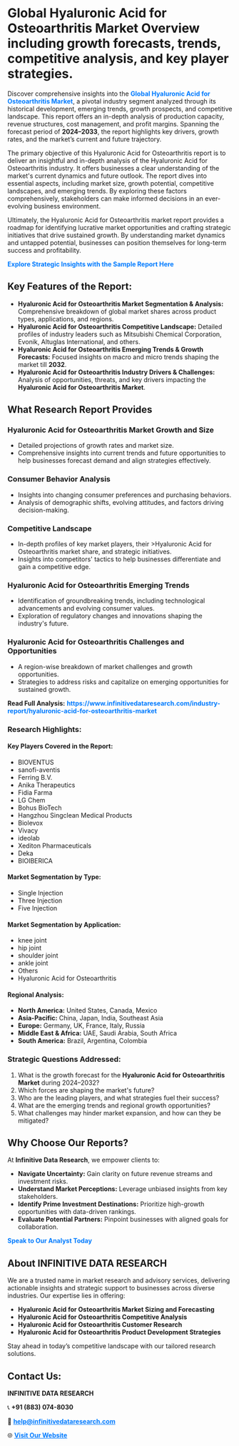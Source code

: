 <h1>Global Hyaluronic Acid for Osteoarthritis Market Overview including growth forecasts, trends, competitive analysis, and key player strategies.</h1>
<p>
Discover comprehensive insights into the 
<a href="https://www.infinitivedataresearch.com/industry-report/hyaluronic-acid-for-osteoarthritis-market" rel="dofollow" style="color: #007BFF; text-decoration: none;"><strong>Global Hyaluronic Acid for Osteoarthritis Market</strong></a>, a pivotal industry segment analyzed through its historical development, emerging trends, growth prospects, and competitive landscape. This report offers an in-depth analysis of production capacity, revenue structures, cost management, and profit margins. Spanning the forecast period of <strong>2024–2033</strong>, the report highlights key drivers, growth rates, and the market’s current and future trajectory.
</p>
<p>
The primary objective of this Hyaluronic Acid for Osteoarthritis report is to deliver an insightful and in-depth analysis of the Hyaluronic Acid for Osteoarthritis industry. It offers businesses a clear understanding of the market's current dynamics and future outlook. The report dives into essential aspects, including market size, growth potential, competitive landscapes, and emerging trends. By exploring these factors comprehensively, stakeholders can make informed decisions in an ever-evolving business environment.
</p>
<p>
Ultimately, the Hyaluronic Acid for Osteoarthritis market report provides a roadmap for identifying lucrative market opportunities and crafting strategic initiatives that drive sustained growth. By understanding market dynamics and untapped potential, businesses can position themselves for long-term success and profitability.
</p>
<p>
<a href="https://www.infinitivedataresearch.com/request-sample/reportId=104262" style="color: #007BFF; text-decoration: none;"><strong>Explore Strategic Insights with the Sample Report Here</strong></a>
</p>

<h2>Key Features of the Report:</h2>
<ul>
<li><strong>Hyaluronic Acid for Osteoarthritis Market Segmentation & Analysis:</strong> Comprehensive breakdown of global market shares across product types, applications, and regions.</li>
<li><strong>Hyaluronic Acid for Osteoarthritis Competitive Landscape:</strong> Detailed profiles of industry leaders such as Mitsubishi Chemical Corporation, Evonik, Altuglas International, and others.</li>
<li><strong>Hyaluronic Acid for Osteoarthritis Emerging Trends & Growth Forecasts:</strong> Focused insights on macro and micro trends shaping the market till <strong>2032</strong>.</li>
<li><strong>Hyaluronic Acid for Osteoarthritis Industry Drivers & Challenges:</strong> Analysis of opportunities, threats, and key drivers impacting the <strong>Hyaluronic Acid for Osteoarthritis Market</strong>.</li>
</ul>

<h2>What Research Report Provides</h2>
<h3>Hyaluronic Acid for Osteoarthritis Market Growth and Size</h3>
<ul>
<li>Detailed projections of growth rates and market size.</li>
<li>Comprehensive insights into current trends and future opportunities to help businesses forecast demand and align strategies effectively.</li>
</ul>

<h3>Consumer Behavior Analysis</h3>
<ul>
<li>Insights into changing consumer preferences and purchasing behaviors.</li>
<li>Analysis of demographic shifts, evolving attitudes, and factors driving decision-making.</li>
</ul>

<h3>Competitive Landscape</h3>
<ul>
<li>In-depth profiles of key market players, their >Hyaluronic Acid for Osteoarthritis market share, and strategic initiatives.</li>
<li>Insights into competitors' tactics to help businesses differentiate and gain a competitive edge.</li>
</ul>

<h3>Hyaluronic Acid for Osteoarthritis Emerging Trends</h3>
<ul>
<li>Identification of groundbreaking trends, including technological advancements and evolving consumer values.</li>
<li>Exploration of regulatory changes and innovations shaping the industry's future.</li>
</ul>

<h3>Hyaluronic Acid for Osteoarthritis Challenges and Opportunities</h3>
<ul>
<li>A region-wise breakdown of market challenges and growth opportunities.</li>
<li>Strategies to address risks and capitalize on emerging opportunities for sustained growth.</li>
</ul>
<p><strong>Read Full Analysis:</strong> <a href="https://www.infinitivedataresearch.com/industry-report/hyaluronic-acid-for-osteoarthritis-market" rel="dofollow" style="color: #007BFF; text-decoration: none;"><strong>https://www.infinitivedataresearch.com/industry-report/hyaluronic-acid-for-osteoarthritis-market</strong></a></p>
<h3>Research Highlights:</h3>
<h4>Key Players Covered in the Report:</h4>
<ul><li>BIOVENTUS</li><li>sanofi-aventis</li><li>Ferring B.V.</li><li>Anika Therapeutics</li><li>Fidia Farma</li><li>LG Chem</li><li>Bohus BioTech</li><li>Hangzhou Singclean Medical Products</li><li>Biolevox</li><li>Vivacy</li><li>ideolab</li><li>Xediton Pharmaceuticals</li><li>Deka</li><li>BIOIBERICA</li></ul>
<h4>Market Segmentation by Type:</h4>
<ul><li>Single Injection</li><li>Three Injection</li><li>Five Injection</li></ul>
<h4>Market Segmentation by Application:</h4>
<ul><li>knee joint</li><li>hip joint</li><li>shoulder joint</li><li>ankle joint</li><li>Others</li><li>Hyaluronic Acid for Osteoarthritis</li></ul>

<h4>Regional Analysis:</h4>
<ul>
<li><strong>North America:</strong> United States, Canada, Mexico</li>
<li><strong>Asia-Pacific:</strong> China, Japan, India, Southeast Asia</li>
<li><strong>Europe:</strong> Germany, UK, France, Italy, Russia</li>
<li><strong>Middle East & Africa:</strong> UAE, Saudi Arabia, South Africa</li>
<li><strong>South America:</strong> Brazil, Argentina, Colombia</li>
</ul>

<h3>Strategic Questions Addressed:</h3>
<ol>
<li>What is the growth forecast for the <strong>Hyaluronic Acid for Osteoarthritis Market</strong> during 2024–2032?</li>
<li>Which forces are shaping the market's future?</li>
<li>Who are the leading players, and what strategies fuel their success?</li>
<li>What are the emerging trends and regional growth opportunities?</li>
<li>What challenges may hinder market expansion, and how can they be mitigated?</li>
</ol>

<h2>Why Choose Our Reports?</h2>
<p>At <strong>Infinitive Data Research</strong>, we empower clients to:</p>
<ul>
<li><strong>Navigate Uncertainty:</strong> Gain clarity on future revenue streams and investment risks.</li>
<li><strong>Understand Market Perceptions:</strong> Leverage unbiased insights from key stakeholders.</li>
<li><strong>Identify Prime Investment Destinations:</strong> Prioritize high-growth opportunities with data-driven rankings.</li>
<li><strong>Evaluate Potential Partners:</strong> Pinpoint businesses with aligned goals for collaboration.</li>
</ul>
<p><a href="https://www.infinitivedataresearch.com/industry-report/hyaluronic-acid-for-osteoarthritis-market" rel="dofollow" style="color: #007BFF; text-decoration: none;"><strong>Speak to Our Analyst Today</strong></a></p>

<h2>About INFINITIVE DATA RESEARCH</h2>
<p>We are a trusted name in market research and advisory services, delivering actionable insights and strategic support to businesses across diverse industries. Our expertise lies in offering:</p>
<ul>
<li><strong>Hyaluronic Acid for Osteoarthritis Market Sizing and Forecasting</strong></li>
<li><strong>Hyaluronic Acid for Osteoarthritis Competitive Analysis</strong></li>
<li><strong>Hyaluronic Acid for Osteoarthritis Customer Research</strong></li>
<li><strong>Hyaluronic Acid for Osteoarthritis Product Development Strategies</strong></li>
</ul>
<p>Stay ahead in today’s competitive landscape with our tailored research solutions.</p>

<h2>Contact Us:</h2>
<p><strong>INFINITIVE DATA RESEARCH</strong></p>
<p>📞 <strong>+91 (883) 074-8030</strong></p>
<p>📧 <strong><a href="mailto:help@infinitivedataresearch.com" style="color: #007BFF;">help@infinitivedataresearch.com</a></strong></p>
<p>🌐 <strong><a href="https://www.infinitivedataresearch.com" rel="dofollow" style="color: #007BFF;">Visit Our Website</a></strong></p>